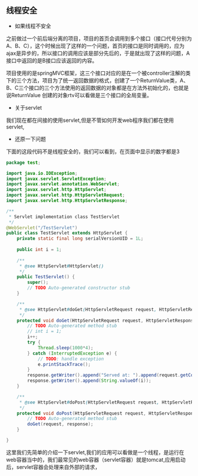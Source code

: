 ## 线程安全

- 如果线程不安全

之前做过一个前后端分离的项目，项目的首页会调用到多个接口（接口代号分别为A、B、C），这个时候出现了这样的一个问题，首页的接口是同时调用的，应为ajax是异步的，所以接口的调用应该是部分先后的，于是就出现了这样的问题，A接口中返回的是B接口应该返回的内容。

项目使用的是springMVC框架，这三个接口对应的是在一个被controller注解的类下的三个方法，项目为了统一返回数据的格式，创建了一个ReturnValue类，A、B、C三个接口的三个方法使用的返回数据的对象都是在方法外初始化的，也就是说ReturnValue 创建的对象rtv可以看做是三个接口的全局变量。

- 关于servlet

我们现在都在间接的使用servlet,但是不管如何开发web程序我们都在使用servlet,

- 还原一下问题

下面的这段代码不是线程安全的，我们可以看到，在页面中显示的数字都是3

````java
package test;

import java.io.IOException;
import javax.servlet.ServletException;
import javax.servlet.annotation.WebServlet;
import javax.servlet.http.HttpServlet;
import javax.servlet.http.HttpServletRequest;
import javax.servlet.http.HttpServletResponse;

/**
 * Servlet implementation class TestServlet
 */
@WebServlet("/TestServlet")
public class TestServlet extends HttpServlet {
	private static final long serialVersionUID = 1L;
	
	public int i = 1;
       
    /**
     * @see HttpServlet#HttpServlet()
     */
    public TestServlet() {
        super();
        // TODO Auto-generated constructor stub
    }

	/**
	 * @see HttpServlet#doGet(HttpServletRequest request, HttpServletResponse response)
	 */
	protected void doGet(HttpServletRequest request, HttpServletResponse response) throws ServletException, IOException {
		// TODO Auto-generated method stub
		// int i = 1;
		i++;
		try {
			Thread.sleep(1000*4);
		} catch (InterruptedException e) {
			// TODO: handle exception
			e.printStackTrace();
		}
		response.getWriter().append("Served at: ").append(request.getContextPath());
		response.getWriter().append(String.valueOf(i));
	}

	/**
	 * @see HttpServlet#doPost(HttpServletRequest request, HttpServletResponse response)
	 */
	protected void doPost(HttpServletRequest request, HttpServletResponse response) throws ServletException, IOException {
		// TODO Auto-generated method stub
		doGet(request, response);
	}

}
````

这里我们先简单的介绍一下servlet,我们的应用可以看做是一个线程，是运行在web容器当中的，我们最常见的web容器（servlet容器）就是tomcat,应用启动后，servlet容器会处理来自外部的请求，